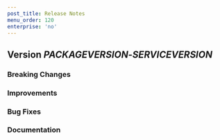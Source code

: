 ```yaml
---
post_title: Release Notes
menu_order: 120
enterprise: 'no'
---
```


## Version _PACKAGEVERSION_-_SERVICEVERSION_

### Breaking Changes

### Improvements

### Bug Fixes

### Documentation

